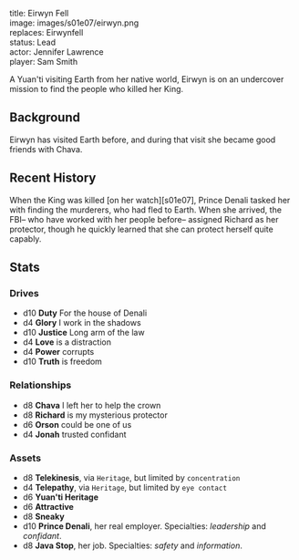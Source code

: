 title: Eirwyn Fell  
image: images/s01e07/eirwyn.png  
replaces: Eirwynfell  
status: Lead  
actor: Jennifer Lawrence  
player: Sam Smith  

A Yuan'ti visiting Earth from her native world, Eirwyn is on an undercover mission to find the people who killed her King.

## Background

Eirwyn has visited Earth before, and during that visit she became good friends with Chava.

## Recent History

When the King was killed [on her watch][s01e07], Prince Denali tasked her with finding the murderers, who had fled to Earth. When she arrived, the FBI– who have worked with her people before– assigned Richard as her protector, though he quickly learned that she can protect herself quite capably.

## Stats

### Drives

* d10 **Duty** For the house of Denali
* d4 **Glory** I work in the shadows
* d10 **Justice** Long arm of the law
* d4 **Love** is a distraction
* d4 **Power** corrupts
* d10 **Truth** is freedom

### Relationships

* d8 **Chava** I left her to help the crown
* d8 **Richard** is my mysterious protector
* d6 **Orson** could be one of us
* d4 **Jonah** trusted confidant

### Assets

* d8 **Telekinesis**, via `Heritage`, but limited by `concentration`
* d4 **Telepathy**, via `Heritage`, but limited by `eye contact`
* d6 **Yuan'ti Heritage**
* d6 **Attractive**
* d8 **Sneaky**
* d10 **Prince Denali**, her real employer. Specialties: *leadership* and *confidant*.
* d8 **Java Stop**, her job. Specialties: *safety* and *information*.
